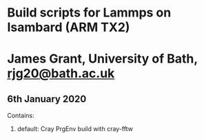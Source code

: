 # Build scripts for Lammps on Isambard (ARM TX2)
# James Grant, University of Bath, rjg20@bath.ac.uk

## 6th January 2020

Contains:

1. default: Cray PrgEnv build with cray-fftw


